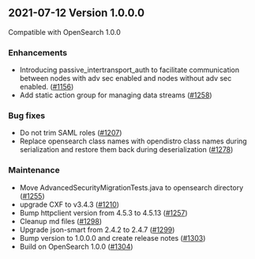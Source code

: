 ## 2021-07-12 Version 1.0.0.0

Compatible with OpenSearch 1.0.0

### Enhancements

* Introducing passive_intertransport_auth to facilitate communication between nodes with adv sec enabled and nodes without adv sec enabled. ([#1156](https://github.com/opensearch-project/security/pull/1156))
* Add static action group for managing data streams ([#1258](https://github.com/opensearch-project/security/pull/1258))

### Bug fixes

* Do not trim SAML roles ([#1207](https://github.com/opensearch-project/security/pull/1207))
* Replace opensearch class names with opendistro class names during serialization and restore them back during deserialization ([#1278](https://github.com/opensearch-project/security/pull/1278))

### Maintenance

* Move AdvancedSecurityMigrationTests.java to opensearch directory ([#1255](https://github.com/opensearch-project/security/pull/1255))
* upgrade CXF to v3.4.3 ([#1210](https://github.com/opensearch-project/security/pull/1210))
* Bump httpclient version from 4.5.3 to 4.5.13 ([#1257](https://github.com/opensearch-project/security/pull/1257))
* Cleanup md files ([#1298](https://github.com/opensearch-project/security/pull/1298))
* Upgrade json-smart from 2.4.2 to 2.4.7 ([#1299](https://github.com/opensearch-project/security/pull/1299))
* Bump version to 1.0.0.0 and create release notes ([#1303](https://github.com/opensearch-project/security/pull/1303))
* Build on OpenSearch 1.0.0 ([#1304](https://github.com/opensearch-project/security/pull/1304))
